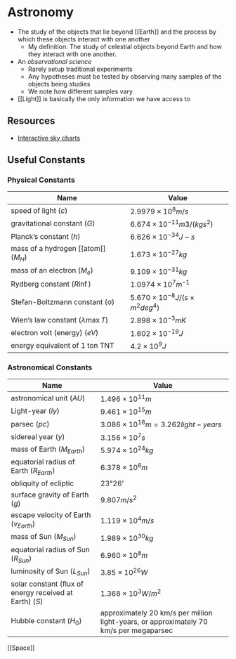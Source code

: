 # Astronomy

- The study of the objects that lie beyond [[Earth]] and the process by which these objects interact with one another
  - My definition:
    The study of celestial objects beyond Earth and how they interact with one another.
- An _observational science_
  - Rarely setup traditional experiments
  - Any hypotheses must be tested by observing many samples of the objects being studies
  - We note how different samples vary
- [[Light]] is basically the only information we have access to

## Resources

- [Interactive sky charts](https://www.heavens-above.com/main.aspx)

## Useful Constants

### Physical Constants

| Name                                   | Value                                         |
| -------------------------------------- | --------------------------------------------- |
| speed of light ($c$)                   | $2.9979 \times 10^8 m/s$                      |
| gravitational constant ($G$)           | $6.674 \times 10^{-11} m3/(kg s^2)$           |
| Planck’s constant ($h$)                | $6.626 \times 10^{−34} J-s$                   |
| mass of a hydrogen [[atom]] ($M_H$)    | $1.673 \times 10^{−27} kg$                    |
| mass of an electron ($M_e$)            | $9.109 \times 10^{−31} kg$                    |
| Rydberg constant ($R \inf$)            | $1.0974 \times 10^7 m^{−1}$                   |
| Stefan-Boltzmann constant (σ)          | $5.670 \times 10^{−8} J/(s \times m^2 deg^4)$ |
| Wien’s law constant ($\lambda \max T$) | $2.898 \times 10^{−3} m K$                    |
| electron volt (energy) ($eV$)          | $1.602 \times 10^{−19} J$                     |
| energy equivalent of 1 ton TNT         | $4.2 \times 10^9 J$                           |

### Astronomical Constants

| Name                                                    | Value                                                                                  |
| ------------------------------------------------------- | -------------------------------------------------------------------------------------- |
| astronomical unit ($AU$)                                | $1.496 \times 10^{11} m$                                                               |
| Light-year ($ly$)                                       | $9.461 \times 10^{15} m$                                                               |
| parsec ($pc$)                                           | $3.086 \times 10^{16} m = 3.262 light-years$                                           |
| sidereal year ($y$)                                     | $3.156 \times 10^7 s$                                                                  |
| mass of Earth ($M_{Earth}$)                             | $5.974 \times 10^{24} kg$                                                              |
| equatorial radius of Earth ($R_{Earth}$)                | $6.378 \times 10^{6} m$                                                                |
| obliquity of ecliptic                                   | $23° 26’$                                                                              |
| surface gravity of Earth ($g$)                          | $9.807 m/s^2$                                                                          |
| escape velocity of Earth ($v_{Earth}$)                  | $1.119 \times 10^4 m/s$                                                                |
| mass of Sun ($M_{Sun}$)                                 | $1.989 \times 10^{30} kg$                                                              |
| equatorial radius of Sun ($R_{Sun}$)                    | $6.960 \times 10^8 m$                                                                  |
| luminosity of Sun ($L_{Sun}$)                           | $3.85 \times 10^{26} W$                                                                |
| solar constant (flux of energy received at Earth) ($S$) | $1.368 \times 10^3 W/m^2$                                                              |
| Hubble constant ($H_0$)                                 | approximately 20 km/s per million light-years, or approximately 70 km/s per megaparsec |

[[Space]]


